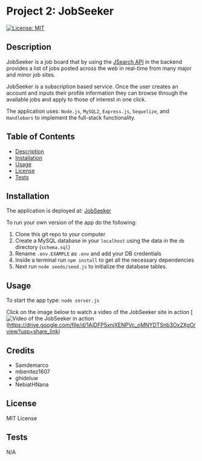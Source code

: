 # Project 2: JobSeeker

[![License: MIT](https://img.shields.io/badge/License-MIT-yellow.svg)](https://opensource.org/licenses/MIT)

## Description

JobSeeker is a job board that by using the [JSearch API](https://rapidapi.com/letscrape-6bRBa3QguO5/api/jsearch/details) in the backend provides a list of jobs posted across the web in real-time from many major and minor job sites.

JobSeeker is a subscription based service. Once the user creates an account and inputs their profile information they can browse through the available jobs and apply to those of interest in one click.

The application uses: `Node.js`, `MySQL2`, `Express.js`, `Sequelize`, and `Handlebars` to implement the full-stack functionality.

## Table of Contents

- [Description](#description)
- [Installation](#installation)
- [Usage](#usage)
- [License](#license)
- [Tests](#tests)

## Installation

The application is deployed at: [JobSeeker](https://jobseeker20221214.herokuapp.com/)

To run your own version of the app do the following:
1. Clone this git repo to your computer
2. Create a MySQL database in your `localhost` using the data in the `db` directory (`schema.sql`)
3. Rename `.env.EXAMPLE` as `.env` and add your DB credentials 
4. Inside a terminal run `npm install` to get all the necessary dependencies
5. Next run `node seeds/seed.js` to initialize the database tables. 

## Usage

To start the app type: `node server.js`

Click on the image below to watch a video of the JobSeeker site in action
[![Video of the JobSeeker in action](https://github.com/mbenitez1607/jobseeker/blob/main/public/assets/JobSeeker.png)(https://drive.google.com/file/d/1AjDFP5xnjXENPVc_oMNYDTSnb3Ox2XgO/view?usp=share_link)

## Credits

* Samdemarco
* mbenitez1607
* ghideluw
* NebiatHNana

## License

MIT License

## Tests

N/A
